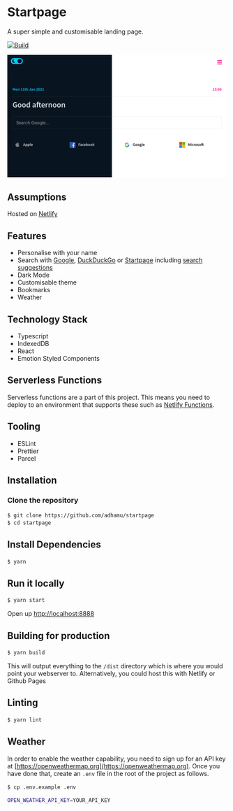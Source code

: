 # Startpage

A super simple and customisable landing page.

[![Build](https://github.com/adhamu/startpage/workflows/CI/badge.svg)](https://github.com/adhamu/startpage/actions)

![startpage](screens/home.png)

## Assumptions

Hosted on [Netlify](https://netlify.com)

## Features

- Personalise with your name
- Search with [Google](https://www.google.co.uk), [DuckDuckGo](https://duckduckgo.com) or [Startpage](https://www.startpage.com) including [search suggestions](#search-suggestions)
- Dark Mode
- Customisable theme
- Bookmarks
- Weather

## Technology Stack

- Typescript
- IndexedDB
- React
- Emotion Styled Components

## Serverless Functions

Serverless functions are a part of this project. This means you need to deploy to an environment that supports these such as [Netlify Functions](https://www.netlify.com/products/functions/).

## Tooling

- ESLint
- Prettier
- Parcel

## Installation

### Clone the repository

```sh
$ git clone https://github.com/adhamu/startpage
$ cd startpage
```

## Install Dependencies

```sh
$ yarn
```

## Run it locally

```sh
$ yarn start
```

Open up [http://localhost:8888](http://localhost:8888)

## Building for production

```sh
$ yarn build
```

This will output everything to the `/dist` directory which is where you would point your webserver to. Alternatively, you could host this with Netlify or Github Pages

## Linting

```sh
$ yarn lint
```

## Weather

In order to enable the weather capability, you need to sign up for an API key at [https://openweathermap.org](https://openweathermap.org). Once you have done that, create an `.env` file in the root of the project as follows.

```sh
$ cp .env.example .env
```

```sh
OPEN_WEATHER_API_KEY=YOUR_API_KEY
```
